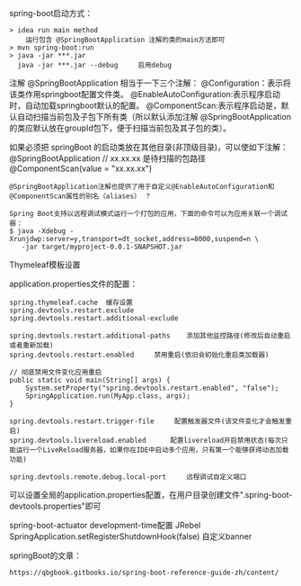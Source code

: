 
spring-boot启动方式：

	> idea run main method
		运行包含 @SpringBootApplication 注解的类的main方法即可
	> mvn spring-boot:run
	> java -jar ***.jar
	  java -jar ***.jar --debug 	启用debug


注解 @SpringBootApplication 相当于一下三个注解：
	@Configuration：表示将该类作用springboot配置文件类。
	@EnableAutoConfiguration:表示程序启动时，自动加载springboot默认的配置。
	@ComponentScan:表示程序启动是，默认自动扫描当前包及子包下所有类（所以默认添加注解 @SpringBootApplication 的类应默认放在groupId包下，便于扫描当前包及其子包的类）。


如果必须把 springBoot 的启动类放在其他目录(非顶级目录)，可以使如下注解：
	@SpringBootApplication
	// xx.xx.xx 是待扫描的包路径
	@ComponentScan(value = "xx.xx.xx")

	@SpringBootApplication注解也提供了用于自定义@EnableAutoConfiguration和@ComponentScan属性的别名（aliases） ？

	Spring Boot支持以远程调试模式运行一个打包的应用，下面的命令可以为应用关联一个调试器：
	$ java -Xdebug -Xrunjdwp:server=y,transport=dt_socket,address=8000,suspend=n \
       -jar target/myproject-0.0.1-SNAPSHOT.jar


Thymeleaf模板设置

application.properties文件的配置：

	spring.thymeleaf.cache  缓存设置
	spring.devtools.restart.exclude
	spring.devtools.restart.additional-exclude

	spring.devtools.restart.additional-paths 	添加其他监控路径(修改后自动重启或者重新加载)
	spring.devtools.restart.enabled 	禁用重启(依旧会初始化重启类加载器)

	// 彻底禁用文件变化应用重启
	public static void main(String[] args) {
	    System.setProperty("spring.devtools.restart.enabled", "false");
    	SpringApplication.run(MyApp.class, args);
	}

	spring.devtools.restart.trigger-file 	 配置触发器文件(该文件变化才会触发重启)
	spring.devtools.livereload.enabled 		配置livereload开启禁用状态(每次只能运行一个LiveReload服务器，如果你在IDE中启动多个应用，只有第一个能够获得动态加载功能)

	spring.devtools.remote.debug.local-port 	远程调试自定义端口

可以设置全局的application.properties配置，在用户目录创建文件".spring-boot-devtools.properties"即可




spring-boot-actuator
development-time配置
JRebel
SpringApplication.setRegisterShutdownHook(false)
自定义banner
 
springBoot的文章：

	https://qbgbook.gitbooks.io/spring-boot-reference-guide-zh/content/
